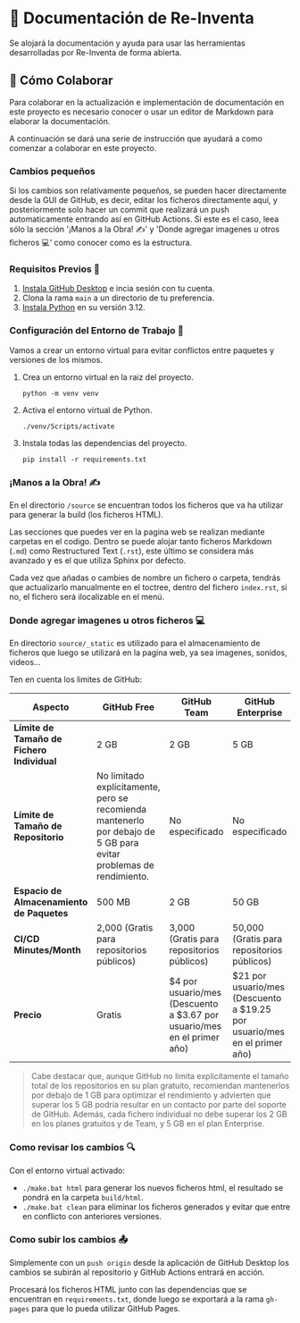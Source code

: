 # 📘 Documentación de Re-Inventa

Se alojará la documentación y ayuda para usar las herramientas desarrolladas por Re-Inventa de forma abierta.

## 🤝 Cómo Colaborar

Para colaborar en la actualización e implementación de documentación en este proyecto es necesario conocer o usar un editor de Markdown para elaborar la documentación.

A continuación se dará una serie de instrucción que ayudará a como comenzar a colaborar en este proyecto.

### Cambios pequeños
Si los cambios son relativamente pequeños, se pueden hacer directamente desde la GUI de GitHub, es decir, editar los ficheros directamente aquí, y posteriormente solo hacer un commit que realizará un push automaticamente entrando así en GitHub Actions. Si este es el caso, leea sólo la sección '¡Manos a la Obra! ✍️' y 'Donde agregar imagenes u otros ficheros 💻' como conocer como es la estructura.


### Requisitos Previos 🚀

1. [Instala GitHub Desktop](https://desktop.github.com/) e incia sesión con tu cuenta.
2. Clona la rama `main` a un directorio de tu preferencia.
3. [Instala Python](https://apps.microsoft.com/detail/python-3-12/9NCVDN91XZQP) en su versión 3.12.

### Configuración del Entorno de Trabajo 🔧

Vamos a crear un entorno virtual para evitar conflictos entre paquetes y versiones de los mismos.

1. Crea un entorno virtual en la raiz del proyecto.
   ```
   python -m venv venv
   ```
2. Activa el entorno virtual de Python.
   ```
   ./venv/Scripts/activate
   ```
3. Instala todas las dependencias del proyecto.
   ```
   pip install -r requirements.txt
   ```

### ¡Manos a la Obra! ✍️

En el directorio `/source` se encuentran todos los ficheros que va ha utilizar para generar la build (los ficheros HTML).

Las secciones que puedes ver en la pagina web se realizan mediante carpetas en el codigo. Dentro se puede alojar tanto ficheros Markdown (`.md`) como Restructured Text (`.rst`), este último se considera más avanzado y es el que utiliza Sphinx por defecto.

Cada vez que añadas o cambies de nombre un fichero o carpeta, tendrás que actualizarlo manualmente en el toctree, dentro del fichero `index.rst`, si no, el fichero será ilocalizable en el menú.

### Donde agregar imagenes u otros ficheros 💻

En directorio `source/_static` es utilizado para el almacenamiento de ficheros que luego se utilizará en la pagina web, ya sea imagenes, sonidos, videos...

Ten en cuenta los limites de GitHub:

| **Aspecto**                                | **GitHub Free**                                                                                                    | **GitHub Team**                                                         | **GitHub Enterprise**                                                     |
| ------------------------------------------ | ------------------------------------------------------------------------------------------------------------------ | ----------------------------------------------------------------------- | ------------------------------------------------------------------------- |
| **Límite de Tamaño de Fichero Individual** | 2 GB                                                                                                               | 2 GB                                                                    | 5 GB                                                                      |
| **Límite de Tamaño de Repositorio**        | No limitado explícitamente, pero se recomienda mantenerlo por debajo de 5 GB para evitar problemas de rendimiento. | No especificado                                                         | No especificado                                                           |
| **Espacio de Almacenamiento de Paquetes**  | 500 MB                                                                                                             | 2 GB                                                                    | 50 GB                                                                     |
| **CI/CD Minutes/Month**                    | 2,000 (Gratis para repositorios públicos)                                                                          | 3,000 (Gratis para repositorios públicos)                               | 50,000 (Gratis para repositorios públicos)                                |
| **Precio**                                 | Gratis                                                                                                             | $4 por usuario/mes (Descuento a $3.67 por usuario/mes en el primer año) | $21 por usuario/mes (Descuento a $19.25 por usuario/mes en el primer año) |

> Cabe destacar que, aunque GitHub no limita explícitamente el tamaño total de los repositorios en su plan gratuito, recomiendan mantenerlos por debajo de 1 GB para optimizar el rendimiento y advierten que superar los 5 GB podría resultar en un contacto por parte del soporte de GitHub. Además, cada fichero individual no debe superar los 2 GB en los planes gratuitos y de Team, y 5 GB en el plan Enterprise.

### Como revisar los cambios 🔍

Con el entorno virtual activado:

- `./make.bat html` para generar los nuevos ficheros html, el resultado se pondrá en la carpeta `build/html`.
- `./make.bat clean` para eliminar los ficheros generados y evitar que entre en conflicto con anteriores versiones.

### Como subir los cambios 📤

Simplemente con un `push origin` desde la aplicación de GitHub Desktop los cambios se subirán al repositorio y GitHub Actions entrará en acción.

Procesará los ficheros HTML junto con las dependencias que se encuentran en `requirements.txt`, donde luego se exportará a la rama `gh-pages` para que lo pueda utilizar GitHub Pages.
